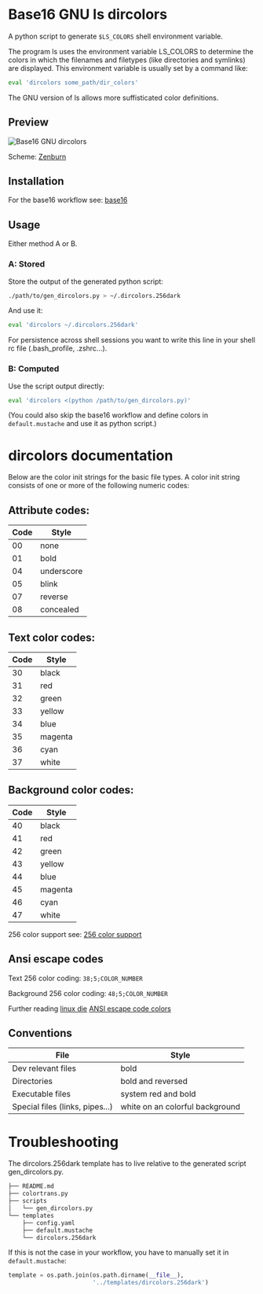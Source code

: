 # Base16 GNU ls dircolors

A python script to generate `$LS_COLORS` shell environment variable.

The program ls uses the environment variable LS_COLORS to determine the colors
in which the filenames and filetypes (like directories and symlinks) are displayed.
This environment variable is usually set by a command like:

``` bash
eval 'dircolors some_path/dir_colors'
```

The GNU version of ls allows more suffisticated color definitions.

## Preview

![Base16 GNU dircolors](https://github.com/embayer/base16-gnu-dircolors/raw/master/base16-gnu-dircolors.png)

Scheme: [Zenburn](https://github.com/elnawe/base16-zenburn-scheme)

## Installation

For the base16 workflow see:
[base16](https://github.com/chriskempson/base16)

## Usage

Either method A or B.

### A: Stored

Store the output of the generated python script:

``` bash
./path/to/gen_dircolors.py > ~/.dircolors.256dark
```

And use it:

``` bash
eval 'dircolors ~/.dircolors.256dark'
```

For persistence across shell sessions you want to
write this line in your shell rc file (.bash_profile, .zshrc...).

### B: Computed

Use the script output directly:

``` bash
eval 'dircolors <(python /path/to/gen_dircolors.py)'
```

(You could also skip the base16 workflow and define
colors in `default.mustache` and use it as python script.)

# dircolors documentation

Below are the color init strings for the basic file types. A color init
string consists of one or more of the following numeric codes:

## Attribute codes:

Code | Style
---- | -----
00 | none
01 | bold
04 | underscore
05 | blink
07 | reverse
08 | concealed

## Text color codes:

Code | Style
---- | -----
30 | black
31 | red
32 | green
33 | yellow
34 | blue
35 | magenta
36 | cyan
37 | white

## Background color codes:

Code | Style
---- | -----
40 | black
41 | red
42 | green
43 | yellow
44 | blue
45 | magenta
46 | cyan
47 | white

256 color support see:
[256 color support](http://www.mail-archive.com/bug-coreutils@gnu.org/msg11030.html)

## Ansi escape codes

Text 256 color coding:
`38;5;COLOR_NUMBER`

Background 256 color coding:
`48;5;COLOR_NUMBER`

Further reading
[linux die](https://linux.die.net/man/5/dir_colors)
[ANSI escape code colors](https://en.wikipedia.org/wiki/ANSI_escape_code#Colors)

## Conventions

File | Style
---- | -----
Dev relevant files | bold
Directories | bold and reversed
Executable files | system red and bold
Special files (links, pipes...) | white on an colorful background

# Troubleshooting

The dircolors.256dark template has to live relative to
the generated script gen_dircolors.py.

``` bash
├── README.md
├── colortrans.py
├── scripts
│   └── gen_dircolors.py
└── templates
    ├── config.yaml
    ├── default.mustache
    └── dircolors.256dark
```

If this is not the case in your workflow, you have
to manually set it in `default.mustache`:

``` python
template = os.path.join(os.path.dirname(__file__),
                        '../templates/dircolors.256dark')
```
